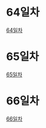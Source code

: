 # 64일차
[64일차](https://www.notion.so/bluecandle/AIFFEL_64-2020-10-27-975501b90a1e47939a19dcd561b3c250)

# 65일차
[65일차](https://www.notion.so/bluecandle/AIFFEL_65-2020-10-28-b041702edc934fc39c8ca9a418e40dd6)

# 66일차
[66일차](https://www.notion.so/bluecandle/AIFFEL_66-2020-10-29-784b8b09f80143179737a33f49121701)
